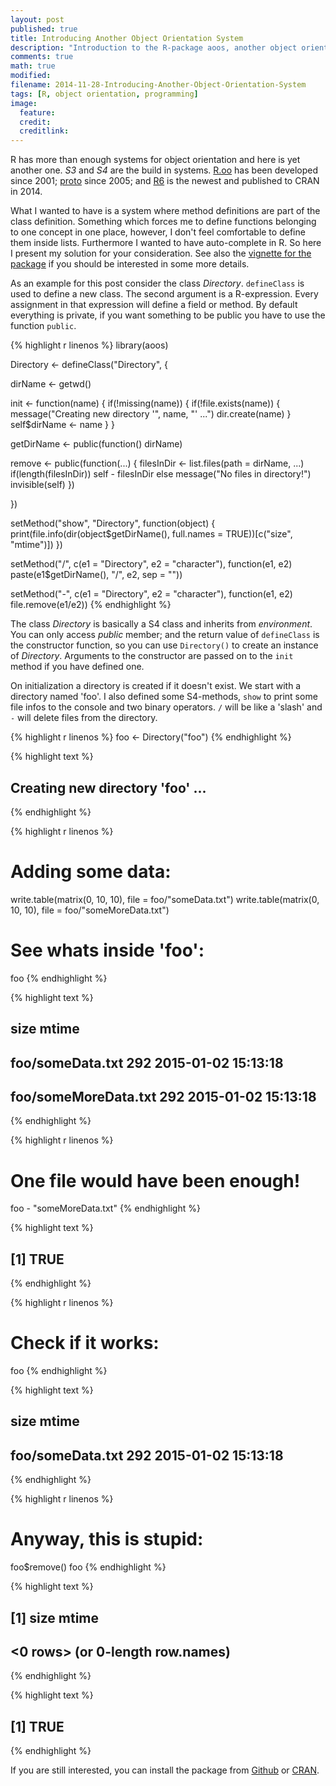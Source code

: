 ```yaml
---
layout: post
published: true
title: Introducing Another Object Orientation System
description: "Introduction to the R-package aoos, another object orientation system in R."
comments: true
math: true
modified: 
filename: 2014-11-28-Introducing-Another-Object-Orientation-System
tags: [R, object orientation, programming]
image:
  feature: 
  credit: 
  creditlink: 
---
```


R has more than enough systems for object orientation and here is yet another one. *S3* and *S4* are the build in systems. [R.oo](http://cran.r-project.org/web/packages/R.oo/index.html) has been developed since 2001; [proto](http://cran.r-project.org/web/packages/proto/index.html) since 2005; and [R6](http://cran.r-project.org/web/packages/R6/index.html) is the newest and published to CRAN in 2014.

What I wanted to have is a system where method definitions are part of the class definition. Something which forces me to define functions belonging to one concept in one place, however, I don't feel comfortable to define them inside lists. Furthermore I wanted to have auto-complete in R. So here I present my solution for your consideration. See also the [vignette for the package](http://wahani.github.io/aoos/vignettes/Introduction.html) if you should be interested in some more details.

As an example for this post consider the class *Directory*. `defineClass` is used to define a new class. The second argument is a R-expression. Every assignment in that expression will define a field or method. By default everything is private, if you want something to be public you have to use the function `public`.


{% highlight r linenos %}
library(aoos)

Directory <- defineClass("Directory", {

  dirName <- getwd()

  init <- function(name) {
    if(!missing(name)) {
      if(!file.exists(name)) {
        message("Creating new directory '", name, "' ...")
        dir.create(name)
        }
      self$dirName <- name
    }
  }
  
  getDirName <- public(function() dirName)
  
  remove <- public(function(...) {
    filesInDir <- list.files(path = dirName, ...)
    if(length(filesInDir)) self - filesInDir else message("No files in directory!")
    invisible(self)
  })

})

setMethod("show", "Directory",
          function(object) {
            print(file.info(dir(object$getDirName(), full.names = TRUE))[c("size", "mtime")])
            })

setMethod("/", c(e1 = "Directory", e2 = "character"),
          function(e1, e2) paste(e1$getDirName(), "/", e2, sep = ""))

setMethod("-", c(e1 = "Directory", e2 = "character"),
          function(e1, e2) file.remove(e1/e2))
{% endhighlight %}

The class *Directory* is basically a S4 class and inherits from *environment*. You can only access *public* member; and the return value of `defineClass` is the constructor function, so you can use `Directory()` to create an instance of *Directory*. Arguments to the constructor are passed on to the `init` method if you have defined one.

On initialization a directory is created if it doesn't exist. We start with a directory named 'foo'. I also defined some S4-methods, `show` to print some file infos to the console and two binary operators. `/` will be like a 'slash' and `-` will delete files from the directory.


{% highlight r linenos %}
foo <- Directory("foo")
{% endhighlight %}



{% highlight text %}
## Creating new directory 'foo' ...
{% endhighlight %}



{% highlight r linenos %}
# Adding some data:
write.table(matrix(0, 10, 10), file = foo/"someData.txt")
write.table(matrix(0, 10, 10), file = foo/"someMoreData.txt")

# See whats inside 'foo':
foo
{% endhighlight %}



{% highlight text %}
##                      size               mtime
## foo/someData.txt      292 2015-01-02 15:13:18
## foo/someMoreData.txt  292 2015-01-02 15:13:18
{% endhighlight %}



{% highlight r linenos %}
# One file would have been enough!
foo - "someMoreData.txt"
{% endhighlight %}



{% highlight text %}
## [1] TRUE
{% endhighlight %}



{% highlight r linenos %}
# Check if it works:
foo
{% endhighlight %}



{% highlight text %}
##                  size               mtime
## foo/someData.txt  292 2015-01-02 15:13:18
{% endhighlight %}



{% highlight r linenos %}
# Anyway, this is stupid:
foo$remove()
foo
{% endhighlight %}



{% highlight text %}
## [1] size  mtime
## <0 rows> (or 0-length row.names)
{% endhighlight %}


{% highlight text %}
## [1] TRUE
{% endhighlight %}

If you are still interested, you can install the package from [Github](https://github.com/wahani/aoos) or [CRAN](http://cran.r-project.org/web/packages/aoos/index.html).
